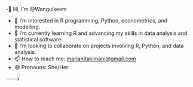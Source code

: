 -👋 Hi, I’m @Wanguikeem  
- 👀 I’m interested in R programming, Python, econometrics, and modelling.  
- 🌱 I’m currently learning R and advancing my skills in data analysis and statistical software.  
- 💞️ I’m looking to collaborate on projects involving R, Python, and data analysis.  
- 📫 How to reach me: [marianitakimani@gmail.com](mailto:marianitakimani@gmail.com)  
- 😄 Pronouns: She/Her  
 

--->

